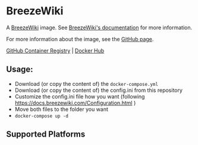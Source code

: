# BreezeWiki

A [BreezeWiki](https://gitdab.com/cadence/breezewiki) image. See [BreezeWiki's documentation](https://docs.breezewiki.com/) for more information.

For more information about the image, see the [GitHub page](https://github.com/Zottelchen/docker-container/breezewiki).

[GitHub Container Registry]() | [Docker Hub]()

## Usage:

- Download (or copy the content of) the `docker-compose.yml`
- Download (or copy the content of) the config.ini from this repository
- Customize the config.ini file how you want (following https://docs.breezewiki.com/Configuration.html )
- Move both files to the folder you want
- `docker-compose up -d`

## Supported Platforms
